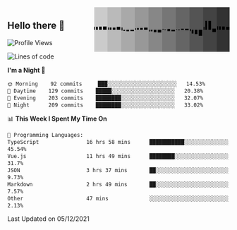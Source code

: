 <img width="307" align="right" src="https://raw.githubusercontent.com/SubZtep/SubZtep/master/assets/eq1.gif"/>

## Hello there 👋

<!--START_SECTION:waka-->
![Profile Views](http://img.shields.io/badge/Profile%20Views-18-blue)

![Lines of code](https://img.shields.io/badge/From%20Hello%20World%20I%27ve%20Written-829700%20lines%20of%20code-blue)

**I'm a Night 🦉** 

```text
🌞 Morning    92 commits     ███░░░░░░░░░░░░░░░░░░░░░░   14.53% 
🌆 Daytime    129 commits    █████░░░░░░░░░░░░░░░░░░░░   20.38% 
🌃 Evening    203 commits    ████████░░░░░░░░░░░░░░░░░   32.07% 
🌙 Night      209 commits    ████████░░░░░░░░░░░░░░░░░   33.02%

```


📊 **This Week I Spent My Time On** 

```text
💬 Programming Languages: 
TypeScript               16 hrs 58 mins      ███████████░░░░░░░░░░░░░░   45.54% 
Vue.js                   11 hrs 49 mins      ████████░░░░░░░░░░░░░░░░░   31.7% 
JSON                     3 hrs 37 mins       ██░░░░░░░░░░░░░░░░░░░░░░░   9.73% 
Markdown                 2 hrs 49 mins       ██░░░░░░░░░░░░░░░░░░░░░░░   7.57% 
Other                    47 mins             ░░░░░░░░░░░░░░░░░░░░░░░░░   2.13%

```


 Last Updated on 05/12/2021
<!--END_SECTION:waka-->
